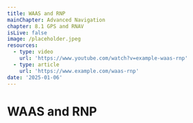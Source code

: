 ```yaml
---
title: WAAS and RNP
mainChapter: Advanced Navigation
chapter: 8.1 GPS and RNAV
isLive: false
image: /placeholder.jpeg
resources:
  - type: video
    url: 'https://www.youtube.com/watch?v=example-waas-rnp'
  - type: article
    url: 'https://www.example.com/waas-rnp'
date: '2025-01-06'
---
```


# WAAS and RNP
